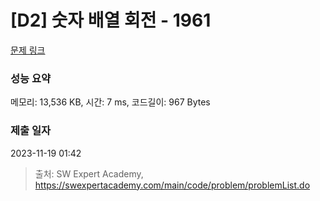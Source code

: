 # [D2] 숫자 배열 회전 - 1961 

[문제 링크](https://swexpertacademy.com/main/code/problem/problemDetail.do?contestProbId=AV5Pq-OKAVYDFAUq) 

### 성능 요약

메모리: 13,536 KB, 시간: 7 ms, 코드길이: 967 Bytes

### 제출 일자

2023-11-19 01:42



> 출처: SW Expert Academy, https://swexpertacademy.com/main/code/problem/problemList.do